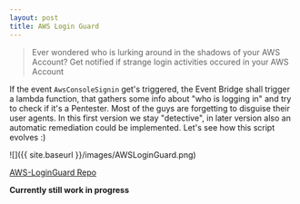```yaml
---
layout: post
title: AWS Login Guard
---
```


> Ever wondered who is lurking around in the shadows of your AWS Account? Get notified if strange login activities occured in your AWS Account

If the event `AwsConsoleSignin` get's triggered, the Event Bridge shall trigger a lambda function, that gathers some info about "who is logging in" and try to check if it's a Pentester. Most of the guys are forgetting to disguise their user agents. In this first version we stay "detective", in later version also an automatic remediation could be implemented. Let's see how this script evolves :)

![]({{ site.baseurl }}/images/AWSLoginGuard.png)


[AWS-LoginGuard Repo](https://github.com/BenjiTrapp/AWS-LoginGuard)

**Currently still work in progress**
